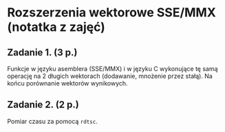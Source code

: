 Rozszerzenia wektorowe SSE/MMX (notatka z zajęć)
================================================

Zadanie 1. (3 p.)
-----------------
Funkcje w języku asemblera (SSE/MMX) i w języku C wykonujące tę samą operację na 2 długich wektorach (dodawanie, mnożenie przez stałą). Na końcu porównanie wektorów wynikowych.

Zadanie 2. (2 p.)
-----------------
Pomiar czasu za pomocą ```rdtsc```.
